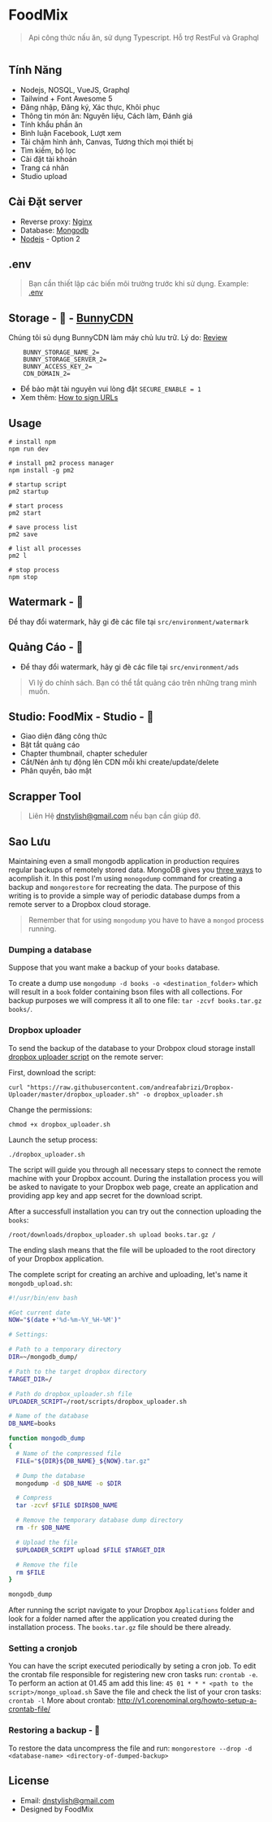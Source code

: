 # FoodMix

> Api công thức nấu ăn, sử dụng Typescript. Hỗ trợ RestFul và Graphql

<p align="center">
<img src="https://i.imgur.com/VQQWPx9.jpg" alt="">
</p>

## Tính Năng
- Nodejs, NOSQL, VueJS, Graphql
- Tailwind + Font Awesome 5
- Đăng nhập, Đăng ký, Xác thực, Khôi phục
- Thông tin món ăn: Nguyên liệu, Cách làm, Đánh giá
- Tính khẩu phần ăn
- Bình luận Facebook, Lượt xem
- Tải chậm hình ảnh, Canvas, Tương thích mọi thiết bị
- Tìm kiếm, bộ lọc
- Cài đặt tài khoản
- Trang cá nhân
- Studio upload

## Cài Đặt server
- Reverse proxy: [Nginx](https://www.digitalocean.com/community/tutorials/how-to-install-nginx-on-ubuntu-20-04)
- Database: [Mongodb](https://www.digitalocean.com/community/tutorials/how-to-install-mongodb-on-ubuntu-20-04)
- [Nodejs](https://www.digitalocean.com/community/tutorials/how-to-install-node-js-on-ubuntu-20-04) - Option 2


## .env
> Bạn cần thiết lập các biến môi trường trước khi sử dụng. Example: [.env](https://github.com/dnstylish/foodmix-type/tree/master/src/environment)

## Storage - 🚧 - [BunnyCDN](https://bunny.net/)
Chúng tôi sủ dụng BunnyCDN làm máy chủ lưu trữ. Lý do: [Review](https://www.techradar.com/reviews/bunny-cdn)

```
    BUNNY_STORAGE_NAME_2=
    BUNNY_STORAGE_SERVER_2=
    BUNNY_ACCESS_KEY_2=
    CDN_DOMAIN_2=
  ```
- Để bảo mật tài nguyên vui lòng đặt ```SECURE_ENABLE = 1```
- Xem thêm: [How to sign URLs](https://support.bunny.net/hc/en-us/articles/360016055099-How-to-sign-URLs-for-BunnyCDN-Token-Authentication)
## Usage

```
# install npm
npm run dev

# install pm2 process manager
npm install -g pm2

# startup script
pm2 startup

# start process
pm2 start

# save process list
pm2 save

# list all processes
pm2 l

# stop process
npm stop
```

## Watermark - 🚧 
Để thay đổi watermark, hãy gi đè các file tại `src/environment/watermark`

## Quảng Cáo - 🚧
- Để thay đổi watermark, hãy gi đè các file tại `src/environment/ads`
> Vì lý do chính sách. Bạn có thể tắt quảng cáo trên những trang mình muốn.

## Studio: FoodMix - Studio - 🚧
- Giao diện đăng công thức
- Bật tắt quảng cáo
- Chapter thumbnail, chapter scheduler
- Cắt/Nén ảnh tự động lên CDN mỗi khi create/update/delete
- Phân quyền, bảo mật

## Scrapper Tool
> Liên Hệ [dnstylish@gmail.com](mailto:dnstylish@gmail.com) nếu bạn cần giúp đỡ.

## Sao Lưu


Maintaining even a small mongodb application in production requires regular backups of remotely stored data. MongoDB gives you [three ways](http://docs.mongodb.org/manual/core/backups/) to acomplish it. In this post I'm using `monogodump` command for creating a backup and `mongorestore` for recreating the data.
The purpose of this writing is to provide a simple way of periodic database dumps from a remote server to a Dropbox cloud storage.

> Remember that for using `mongodump` you have to have a `mongod` process running.

### Dumping a database

Suppose that you want make a backup of your `books` database.

To create a dump use `mongodump -d books -o <destination_folder>` which will result in a `book` folder containing bson files with all collections.
For backup purposes we will compress it all to one file:
`tar -zcvf books.tar.gz books/`.

### Dropbox uploader

To send the backup of the database to your Drobpox cloud storage install [dropbox uploader script](https://github.com/andreafabrizi/Dropbox-Uploader) on the remote server:

First, download the script:
```
curl "https://raw.githubusercontent.com/andreafabrizi/Dropbox-Uploader/master/dropbox_uploader.sh" -o dropbox_uploader.sh
```
Change the permissions:
```
chmod +x dropbox_uploader.sh
```
Launch the setup process:
```
./dropbox_uploader.sh
```
The script will guide you through all necessary steps to connect the remote machine with your Dropbox account. During the installation process you will be asked to navigate to your Dropbox web page, create an application and providing app key and app secret for the download script.

After a successfull installation you can try out the connection uploading the `books`:
```
/root/downloads/dropbox_uploader.sh upload books.tar.gz /
```

The ending slash means that the file will be uploaded to the root directory of your Dropbox application.

The complete script for creating an archive and uploading, let's name it `mongodb_upload.sh`:

```bash
#!/usr/bin/env bash

#Get current date
NOW="$(date +'%d-%m-%Y_%H-%M')"

# Settings:

# Path to a temporary directory
DIR=~/mongodb_dump/

# Path to the target dropbox directory
TARGET_DIR=/

# Path do dropbox_uploader.sh file
UPLOADER_SCRIPT=/root/scripts/dropbox_uploader.sh

# Name of the database
DB_NAME=books

function mongodb_dump
{
  # Name of the compressed file
  FILE="${DIR}${DB_NAME}_${NOW}.tar.gz"

  # Dump the database
  mongodump -d $DB_NAME -o $DIR

  # Compress
  tar -zcvf $FILE $DIR$DB_NAME

  # Remove the temporary database dump directory
  rm -fr $DB_NAME

  # Upload the file
  $UPLOADER_SCRIPT upload $FILE $TARGET_DIR

  # Remove the file
  rm $FILE
}

mongodb_dump
```

After running the script navigate to your Dropbox `Applications` folder and look for a folder named after the application you created during the installation process. The `books.tar.gz` file should be there already.

### Setting a cronjob

You can have the script executed periodically by seting a cron job. To edit the crontab file responsible for registering new cron tasks run: `crontab -e`.
To perform an action at 01.45 am add this line:
`45 01 * * * <path to the script>/mongo_upload.sh`
Save the file and check the list of your cron tasks: `crontab -l`
More about crontab: http://v1.corenominal.org/howto-setup-a-crontab-file/

### Restoring a backup - 🚧
To restore the data uncompress the file and run:
`mongorestore --drop -d <database-name> <directory-of-dumped-backup>`

## License
- Email: dnstylish@gmail.com
- Designed by FoodMix
